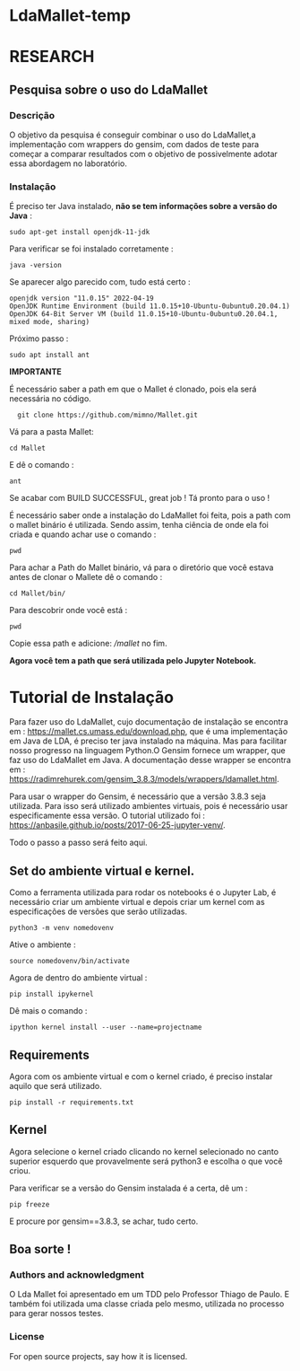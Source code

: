 # LdaMallet-temp

# RESEARCH

## Pesquisa sobre o uso do LdaMallet

### Descrição

O objetivo da pesquisa é conseguir combinar o uso do LdaMallet,a implementação com wrappers do gensim, com dados de teste para começar a comparar resultados com o objetivo de possivelmente adotar essa abordagem no laboratório.

### Instalação

É preciso ter Java instalado, **não se tem informações sobre a versão do Java** :

    sudo apt-get install openjdk-11-jdk
    
Para verificar se foi instalado corretamente :

    java -version
    
Se aparecer algo parecido com, tudo está certo :
```
openjdk version "11.0.15" 2022-04-19
OpenJDK Runtime Environment (build 11.0.15+10-Ubuntu-0ubuntu0.20.04.1)
OpenJDK 64-Bit Server VM (build 11.0.15+10-Ubuntu-0ubuntu0.20.04.1, mixed mode, sharing)

```
Próximo passo :

    sudo apt install ant
    

**IMPORTANTE** 

É necessário saber a path em que o Mallet é clonado, pois ela será necessária no código.

      git clone https://github.com/mimno/Mallet.git
      
Vá para a pasta Mallet:

    cd Mallet
    
E dê o comando : 
      
    ant

Se acabar com BUILD SUCCESSFUL, great job ! Tá pronto para o uso !

É necessário saber onde a instalação do LdaMallet foi feita, pois a path com o mallet binário é utilizada.
Sendo assim, tenha ciência de onde ela foi criada e quando achar use o comando :
    
    pwd
    
Para achar a Path do Mallet binário, vá para o diretório que você estava antes de clonar o Mallete dê o comando : 

    cd Mallet/bin/
    
Para descobrir onde você está :

    pwd
    
Copie essa path e adicione:  */mallet* no fim.

**Agora você tem a path que será utilizada pelo Jupyter Notebook.**
    

# Tutorial de Instalação 

Para fazer uso do LdaMallet, cujo documentação de instalação se encontra em : https://mallet.cs.umass.edu/download.php, que é uma implementação em Java de LDA, é preciso ter java instalado na máquina. Mas para facilitar nosso progresso na linguagem Python.O Gensim fornece um wrapper, que faz uso do LdaMallet em Java. A documentação desse wrapper se encontra em : https://radimrehurek.com/gensim_3.8.3/models/wrappers/ldamallet.html.

Para usar o wrapper do Gensim, é necessário que a versão 3.8.3 seja utilizada. Para isso será utilizado ambientes virtuais, pois é necessário usar especificamente essa versão. O tutorial utilizado foi : https://anbasile.github.io/posts/2017-06-25-jupyter-venv/.

Todo o passo a passo será feito aqui.

## Set do ambiente virtual e kernel.

Como a ferramenta utilizada para rodar os notebooks é o Jupyter Lab, é necessário criar um ambiente virtual e depois criar um kernel com as especificações de versões que serão utilizadas. 

    
    python3 -m venv nomedovenv
    
Ative o ambiente :

    source nomedovenv/bin/activate
    
Agora de dentro do ambiente virtual : 
    
    pip install ipykernel
    
 Dê mais o comando : 
 
    ipython kernel install --user --name=projectname
    

## Requirements

Agora com os ambiente virtual e com o kernel criado, é preciso instalar aquilo que será utilizado.


```
pip install -r requirements.txt
```

## Kernel 

Agora selecione o kernel criado clicando no kernel selecionado no canto superior esquerdo que provavelmente será python3 e escolha o que você criou.

Para verificar se a versão do Gensim instalada é a certa, dê um :

    pip freeze 
    
E procure por gensim==3.8.3, se achar, tudo certo.


## Boa sorte !

### Authors and acknowledgment
O Lda Mallet foi apresentado em um TDD pelo Professor Thiago de Paulo. E também foi utilizada uma classe criada pelo mesmo, utilizada no processo para gerar nossos testes.

### License
For open source projects, say how it is licensed.
